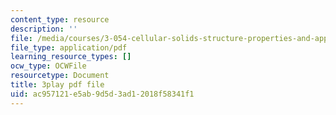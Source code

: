 ```yaml
---
content_type: resource
description: ''
file: /media/courses/3-054-cellular-solids-structure-properties-and-applications-spring-2015/ac957121e5ab9d5d3ad12018f58341f1_vVfI1wTp0Jg.pdf
file_type: application/pdf
learning_resource_types: []
ocw_type: OCWFile
resourcetype: Document
title: 3play pdf file
uid: ac957121-e5ab-9d5d-3ad1-2018f58341f1
---
```

